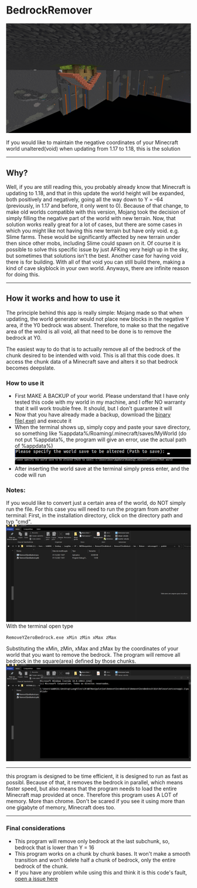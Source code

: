 # BedrockRemover
![](ReadmeMedia/MainImage.png)

If you would like to maintain the negative coordinates of your Minecraft world unaltered(void) when updating from 1.17 to 1.18, this is the solution

----

## Why?

Well, if you are still reading this, you probably already know that
Minecraft is updating to 1.18, and that in this update the world height will be 
expanded, both positively and negatively, going all  the way down to Y = -64 (previously, in 1.17 and before, it only went to 0). 
Because of that change, to make old worlds compatible with this version, 
Mojang took the decision of simply filling the negative part of the world with 
new terrain. Now, that solution works really great for a lot of cases, but there
are some cases in which you might like not having this new terrain but have only void.
e.g. Slime farms. These would be significantly affected by new terrain under then 
since other mobs, including Slime could spawn on it. Of course it is possible to 
solve this specific issue by just AFKing very heigh up in the sky, but sometimes
that solutions isn't the best. Another case for having void there is for building.
With all of that void you can still build there, making a kind of cave skyblock 
in your own world. Anyways, there are infinite reason for doing this.

----------

## How it works and how to use it

The principle behind this app is really simple: Mojang made so that when updating,
the world generator would not place new blocks in the negative Y area, if the Y0 
bedrock was absent. Therefore, to make so that the negative area of the wolrd is 
all void, all that need to be done is to remove the bedrock at Y0.

The easiest way to do that is to actually remove all of the bedrock of the chunk
desired to be intended with void. This is all that this code does. It access
the chunk data of a Minecraft save and alters it so that bedrock becomes deepslate.

### How to use it

- First MAKE A BACKUP of your world. Please understand that I have only tested this code with my world in my machine, and I offer NO warranty that it will work trouble free. It should, but I don't guarantee it will
- Now that you have already made a backup, download the [binary file(.exe)](https://github.com/Heymity/BedrockRemover/releases/tag/Release-1.0.0) and execute it
- When the terminal shows up, simply copy and paste your save directory, so something like %appdata%/Roaming/.minecraft/saves/MyWorld (do not put %appdata%, the program will give an error, use the actual path of %appdata%)
  ![](ReadmeMedia/ExecuteCodeGuide.png) 
  ![](ReadmeMedia/PathExample.png)
- After inserting the world save at the terminal simply press enter, and the code will run

### Notes:
If you would like to convert just a certain area of the world, do NOT simply run the file. For this case you will need to run the program from another terminal:
First, in the installation directory, click on the directory path and typ "cmd".
![](ReadmeMedia/OpenTerminalInFolder.gif)
With the terminal open type 
```
RemoveYZeroBedrock.exe xMin zMin xMax zMax
```
Substituting the xMin, zMin, xMax and zMax by the coordinates of your world that you want to remove the bedrock. The program will remove all bedrock in the square(area) defined by those chunks.
![](ReadmeMedia/RemoveSection.gif)

-----
this program is designed to be time efficient, it is designed to run as fast as possibl.
Because of that, it removes the bedrock in parallel, which means faster speed, but also means
that the program needs to load the entire Minecraft map provided at once. Therefore
this program uses A LOT of memory. More than chrome. Don't be scared if you see it using more than one gigabyte of memory, Minecraft does too.

---
### Final considerations

- This program will remove only bedrock at the last subchunk, so, bedrock that is lower than Y = 16
- This program works on a chunk by chunk bases. It won't make a smooth transition and won't delete half a chunk of bedrock, only the entire bedrock of the chunk.
- If you have any problem while using this and think it is this code's fault, [open a issue here](https://github.com/Heymity/BedrockRemover/issues/new?assignees=Heymity&labels=&template=bug_report.md&title=)

